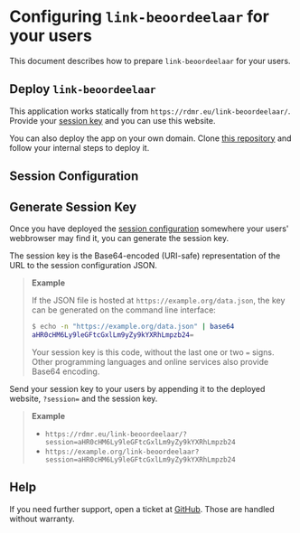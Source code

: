 # Configuring `link-beoordeelaar` for your users

This document describes how to prepare `link-beoordeelaar` for your users.

## Deploy `link-beoordeelaar`

This application works statically from `https://rdmr.eu/link-beoordeelaar/`.
Provide your [session key](#generate-session-key) and you can use this website.

You can also deploy the app on your own domain.
Clone [this repository](https://github.com/redmer/link-beoordeelaar) and follow your internal steps to deploy it.

## Session Configuration

## Generate Session Key

Once you have deployed the [session configuration](#session-configuration) somewhere your users' webbrowser may find it, you can generate the session key.

The session key is the Base64-encoded (URI-safe) representation of the URL to the session configuration JSON.

> **Example**
>
> If the JSON file is hosted at `https://example.org/data.json`, the key can be generated on the command line interface:
>
> ```bash
> $ echo -n "https://example.org/data.json" | base64
> aHR0cHM6Ly9leGFtcGxlLm9yZy9kYXRhLmpzb24=
> ```
>
> Your session key is this code, without the last one or two `=` signs.
> Other programming languages and online services also provide Base64 encoding.

Send your session key to your users by appending it to the deployed website, `?session=` and the session key.

> **Example**
>
> - `https://rdmr.eu/link-beoordeelaar/?session=aHR0cHM6Ly9leGFtcGxlLm9yZy9kYXRhLmpzb24`
> - `https://example.org/link-beoordeelaar?session=aHR0cHM6Ly9leGFtcGxlLm9yZy9kYXRhLmpzb24`

## Help

If you need further support, open a ticket at [GitHub](https://github.com/redmer/link-beoordeelaar).
Those are handled without warranty.
